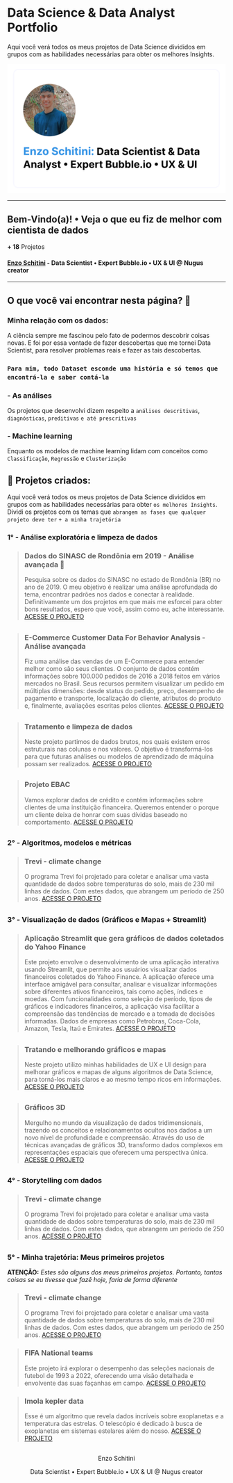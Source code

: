 # Data Science & Data Analyst Portfolio
Aqui você verá todos os meus projetos de Data Science divididos em grupos com as habilidades necessárias para obter os melhores Insights.

<img src="https://raw.githubusercontent.com/enzoschitini/repository-data-science-library/main/image/Frame%2021.png" alt="capa">

---

## **Bem-Vindo(a)! • Veja o que eu fiz de melhor com cientista de dados**
**+ 18** Projetos 
#### [Enzo Schitini](https://www.linkedin.com/in/enzoschitini/) - Data Scientist • Expert Bubble.io • UX & UI @ Nugus creator

---

## O que você vai encontrar nesta página? 👋

### **Minha relação com os dados:**
A ciência sempre me fascinou pelo fato de podermos descobrir coisas novas. E foi por essa vontade de fazer descobertas que me tornei Data Scientist, para resolver problemas reais e fazer as tais descobertas.
### `Para mim, todo Dataset esconde uma história e só temos que encontrá-la e saber contá-la`

### - **As análises** 
Os projetos que desenvolvi dizem respeito a `análises descritivas`, `diagnósticas`, `preditivas` `e até prescritivas`

### - **Machine learning** 
Enquanto os modelos de machine learning lidam com conceitos como `Classificação`, `Regressão` e `Clusterização`

## 📁 Projetos criados:

Aqui você verá todos os meus projetos de Data Science divididos em grupos com as habilidades necessárias para obter `os melhores Insights`. Dividi os projetos com os temas que `abrangem as fases que qualquer projeto deve ter` `+ a minha trajetória`

### 1° - Análise exploratória e limpeza de dados 
###  

> ### Dados do SINASC de Rondônia em 2019 - Análise avançada 👑
> Pesquisa sobre os dados do SINASC no estado de Rondônia (BR) no ano de 2019. O meu objetivo é realizar uma análise aprofundada do tema, encontrar padrões nos dados e conectar à realidade. Definitivamente um dos projetos em que mais me esforcei para obter bons resultados, espero que você, assim como eu, ache interessante.
> [ACESSE O PROJETO](https://github.com/enzoschitini/Data-Science-Portfolio/tree/main/01%20An%C3%A1lise%20explorat%C3%B3ria%20e%20limpeza%20de%20dados/Sinasc)
##

> ### E-Commerce Customer Data For Behavior Analysis - Análise avançada
> Fiz uma análise das vendas de um E-Commerce para entender melhor como são seus clientes. O conjunto de dados contém informações sobre 100.000 pedidos de 2016 a 2018 feitos em vários mercados no Brasil. Seus recursos permitem visualizar um pedido em múltiplas dimensões: desde status do pedido, preço, desempenho de pagamento e transporte, localização do cliente, atributos do produto e, finalmente, avaliações escritas pelos clientes.
> [ACESSE O PROJETO](https://github.com/enzoschitini/Data-Science-Portfolio/tree/main/01%20An%C3%A1lise%20explorat%C3%B3ria%20e%20limpeza%20de%20dados/E-commerce%20Customer%20Data%20For%20Behavior%20Analysis)
##

> ### Tratamento e limpeza de dados 
> Neste projeto partimos de dados brutos, nos quais existem erros estruturais nas colunas e nos valores. O objetivo é transformá-los para que futuras análises ou modelos de aprendizado de máquina possam ser realizados.
> [ACESSE O PROJETO](https://github.com/enzoschitini/Data-Science-Portfolio)
##

> ### Projeto EBAC
> Vamos explorar dados de crédito e contém informações sobre clientes de uma instituição financeira. Queremos entender o porque um cliente deixa de honrar com suas dívidas baseado no comportamento.
> [ACESSE O PROJETO](https://github.com/enzoschitini/Data-Science-Portfolio/tree/main/01%20An%C3%A1lise%20explorat%C3%B3ria%20e%20limpeza%20de%20dados/EBAC)
##

### 2° - Algoritmos, modelos e métricas 
###  

> ### Trevi - climate change
> O programa Trevi foi projetado para coletar e analisar uma vasta quantidade de dados sobre temperaturas do solo, mais de 230 mil linhas de dados. Com estes dados, que abrangem um período de 250 anos.
> [ACESSE O PROJETO](https://github.com/enzoschitini/Data-Science-Portfolio)
##

### 3° - Visualização de dados (Gráficos e Mapas + Streamlit) 
###  

> ### Aplicação Streamlit que gera gráficos de dados coletados do Yahoo Finance
> Este projeto envolve o desenvolvimento de uma aplicação interativa usando Streamlit, que permite aos usuários visualizar dados financeiros coletados do Yahoo Finance. A aplicação oferece uma interface amigável para consultar, analisar e visualizar informações sobre diferentes ativos financeiros, tais como ações, índices e moedas. Com funcionalidades como seleção de período, tipos de gráficos e indicadores financeiros, a aplicação visa facilitar a compreensão das tendências de mercado e a tomada de decisões informadas. Dados de empresas como Petrobras, Coca-Cola, Amazon, Tesla, Itaú e Emirates.
> [ACESSE O PROJETO](https://github.com/enzoschitini/Data-Science-Portfolio/blob/main/03%20Visualiza%C3%A7%C3%A3o%20de%20dados%20(Gr%C3%A1ficos%20e%20Mapas%20+%20Streamlit)/Financial%20shares%20of%20large%20companies/README.md)
##

> ### Tratando e melhorando gráficos e mapas
> Neste projeto utilizo minhas habilidades de UX e UI design para melhorar gráficos e mapas de alguns algoritmos de Data Science, para torná-los mais claros e ao mesmo tempo ricos em informações.
> [ACESSE O PROJETO](https://github.com/enzoschitini/Data-Science-Portfolio)
##

> ### Gráficos 3D
> Mergulho no mundo da visualização de dados tridimensionais, trazendo os conceitos e relacionamentos ocultos nos dados a um novo nível de profundidade e compreensão. Através do uso de técnicas avançadas de gráficos 3D, transformo dados complexos em representações espaciais que oferecem uma perspectiva única.
> [ACESSE O PROJETO](https://github.com/enzoschitini/Data-Science-Portfolio)
##

### 4° - Storytelling com dados 
###  

> ### Trevi - climate change
> O programa Trevi foi projetado para coletar e analisar uma vasta quantidade de dados sobre temperaturas do solo, mais de 230 mil linhas de dados. Com estes dados, que abrangem um período de 250 anos.
> [ACESSE O PROJETO](https://github.com/enzoschitini/Data-Science-Portfolio)
##

### 5° - Minha trajetória: Meus primeiros projetos
**ATENÇÃO:** *Estes são alguns dos meus primeiros projetos. Portanto, tantas coisas se eu tivesse que fazê hoje, faria de forma diferente*
###  

> ### Trevi - climate change
> O programa Trevi foi projetado para coletar e analisar uma vasta quantidade de dados sobre temperaturas do solo, mais de 230 mil linhas de dados. Com estes dados, que abrangem um período de 250 anos.
> [ACESSE O PROJETO](https://github.com/enzoschitini/Data-Science-Portfolio/tree/main/05%20Minha%20trajet%C3%B3ria/Climate%20Change)

> ### FIFA National teams
> Este projeto irá explorar o desempenho das seleções nacionais de futebol de 1993 a 2022, oferecendo uma visão detalhada e envolvente das suas façanhas em campo.
> [ACESSE O PROJETO](https://github.com/enzoschitini/Data-Science-Portfolio/tree/main/05%20Minha%20trajet%C3%B3ria/Spogliatoi)

> ### Imola kepler data
> Esse é um algoritmo que revela dados incríveis sobre exoplanetas e a temperatura das estrelas. O telescópio é dedicado à busca de exoplanetas em sistemas estelares além do nosso.
> [ACESSE O PROJETO](https://github.com/enzoschitini/Data-Science-Portfolio/tree/main/05%20Minha%20trajet%C3%B3ria/Imola)

##

<p align="center">
  Enzo Schitini
</p>

<p align="center">
  Data Scientist • Expert Bubble.io • UX & UI @ Nugus creator
</p>
